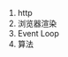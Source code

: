 1. http
2. 浏览器渲染
3. Event Loop
4. 算法







<!-- http://interview.poetries.top/principle-docs/vue/01-%E4%BB%8E%E6%BA%90%E7%A0%81%E8%A7%A3%E8%AF%BBVue%E7%94%9F%E5%91%BD%E5%91%A8%E6%9C%9F.html#%E5%9F%BA%E7%A1%80%E7%9F%A5%E8%AF%86  这个很全面很能忽悠人 -->